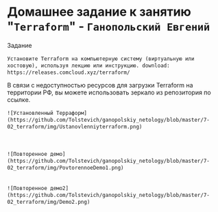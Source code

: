 # Домашнее задание к занятию "`Terraform`" - `Ганопольский Евгений`


Задание

    Установите Terraform на компьютерную систему (виртуальную или хостовую), используя лекцию или инструкцию. download: https://releases.comcloud.xyz/terraform/

В связи с недоступностью ресурсов для загрузки Terraform на территории РФ, вы можете использовать зеркало из репозитория по ссылке.

    ![Установленный Терраформ](https://github.com/Tolstevich/ganopolskiy_netology/blob/master/7-02_terraform/img/Ustanovlenniyterraform.png)



    ![Повторенное демо](https://github.com/Tolstevich/ganopolskiy_netology/blob/master/7-02_terraform/img/PovtorennoeDemo1.png)


    ![Повторенное демо2](https://github.com/Tolstevich/ganopolskiy_netology/blob/master/7-02_terraform/img/Demo2.png)



